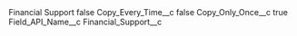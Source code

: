 <?xml version="1.0" encoding="UTF-8"?>
<CustomMetadata xmlns="http://soap.sforce.com/2006/04/metadata" xmlns:xsi="http://www.w3.org/2001/XMLSchema-instance" xmlns:xsd="http://www.w3.org/2001/XMLSchema">
    <label>Financial Support</label>
    <protected>false</protected>
    <values>
        <field>Copy_Every_Time__c</field>
        <value xsi:type="xsd:boolean">false</value>
    </values>
    <values>
        <field>Copy_Only_Once__c</field>
        <value xsi:type="xsd:boolean">true</value>
    </values>
    <values>
        <field>Field_API_Name__c</field>
        <value xsi:type="xsd:string">Financial_Support__c</value>
    </values>
</CustomMetadata>

